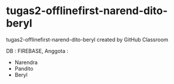 # tugas2-offlinefirst-narend-dito-beryl
tugas2-offlinefirst-narend-dito-beryl created by GitHub Classroom

DB : FIREBASE,
Anggota :
- Narendra
- Pandito
- Beryl

